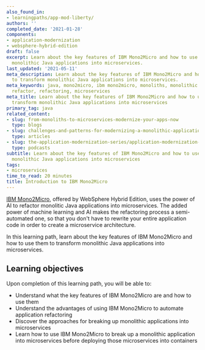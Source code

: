 ```yaml
---
also_found_in:
- learningpaths/app-mod-liberty/
authors: ''
completed_date: '2021-01-28'
components:
- application-modernization
- websphere-hybrid-edition
draft: false
excerpt: Learn about the key features of IBM Mono2Micro and how to use them to transform
  monolithic Java applications into microservices.
last_updated: '2021-05-11'
meta_description: Learn about the key features of IBM Mono2Micro and how to use them
  to transform monolithic Java applications into microservices.
meta_keywords: java, mono2micro, ibm mono2micro, monoliths, monolithic applications,
  refactor, refactoring, microservices
meta_title: Learn about the key features of IBM Mono2Micro and how to use them to
  transform monolithic Java applications into microservices
primary_tag: java
related_content:
- slug: from-monoliths-to-microservices-modernize-your-apps-now
  type: blogs
- slug: challenges-and-patterns-for-modernizing-a-monolithic-application-into-microservices
  type: articles
- slug: the-application-modernization-series/application-modernization-3
  type: podcasts
subtitle: Learn about the key features of IBM Mono2Micro and how to use them to transform
  monolithic Java applications into microservices
tags:
- microservices
time_to_read: 20 minutes
title: Introduction to IBM Mono2Micro
---
```


[IBM Mono2Micro](http://ibm.biz/Mono2Micro), offered by WebSphere Hybrid Edition, uses the power of AI to refactor monolitic Java applications into microservices. The added power of machine learning and AI makes the refactoring process a semi-automated one, so that you don't have to rewrite your entire application code in order to create a microservice architecture.

In this learning path, learn about the key features of IBM Mono2Micro and how to use them to transform monolithic Java applications into microservices.

## Learning objectives

Upon completion of this learning path, you will be able to:

* Understand what the key features of IBM Mono2Micro are and how to use them
* Understand the advantages of using IBM Mono2Micro to automate application refactoring
* Discover the approaches for breaking up monolithic applications into microservices
* Learn how to use IBM Mono2Micro to break up a monolithic application into microservices before deploying those microservices into containers